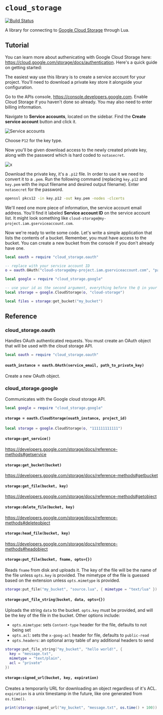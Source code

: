 # `cloud_storage`

[![Build Status](https://travis-ci.org/leafo/cloud_storage.svg?branch=master)](https://travis-ci.org/leafo/cloud_storage)

A library for connecting to [Google Cloud Storage](https://cloud.google.com/products/cloud-storage) through Lua.

## Tutorial

You can learn more about authenicating with Google Cloud Storage here:
<https://cloud.google.com/storage/docs/authentication>. Here's a quick guide on
getting started:

The easiest way use this library is to create a service account for your
project. You'll need to download a private key store it alongside your
configuration.

Go to the APIs console, <https://console.developers.google.com>. Enable
Cloud Storage if you haven't done so already. You may also need to enter
billing information.

Navigate to **Service accounts**, located on the sidebar. Find the **Create
service account** button and click it.

![Service accounts](http://leafo.net/shotsnb/2016-08-30_23-54-13.png)

Choose `P12` for the key type.

Now you'll be given download access to the newly created private key, along
with the password which is hard coded to `notasecret`.

![x](http://leafo.net/shotsnb/2016-08-30_23-56-12.png)

Download the private key, it's a `.p12` file. In order to use it we need to
convert it to a `.pem`. Run the following command (replacing `key.p12` and
`key.pem` with the input filename and desired output filename). Enter
`notasecret` for the password.

```bash
openssl pkcs12 -in key.p12 -out key.pem -nodes -clcerts
```

We'll need one more piece of information, the service account email address.
You'll find it labeled **Service account ID** on the service account list. It
might look something like `cloud-storage@my-project.iam.gserviceaccount.com`.

Now we're ready to write some code. Let's write a simple application that lists
the contents of a bucket. Remember, you must have access to the bucket. You can
create a new bucket from the console if you don't already have one.

```lua
local oauth = require "cloud_storage.oauth"

-- replace with your service account ID
o = oauth.OAuth("cloud-storage@my-project.iam.gserviceaccount.com", "path/to/key.pem")

local google = require "cloud_storage.google"

-- use your id as the second argument, everything before the @ in your service account ID
local storage = google.CloudStorage(o, "cloud-storage")

local files = storage:get_bucket("my_bucket")
```

## Reference

### cloud_storage.oauth

Handles OAuth authenticated requests. You must create an OAuth object that will
be used with the cloud storage API.

```lua
local oauth = require "cloud_storage.oauth"
```

#### `ouath_instance = oauth.OAuth(service_email, path_to_private_key)`

Create a new OAuth object.

### cloud_storage.google

Communicates with the Google cloud storage API.

```lua
local google = require "cloud_storage.google"
```

#### `storage = oauth.CloudStorage(ouath_instance, project_id)`

```lua
local storage = google.CloudStorage(o, "111111111111")
```

#### `storage:get_service()`

<https://developers.google.com/storage/docs/reference-methods#getservice>

#### `storage:get_bucket(bucket)`

<https://developers.google.com/storage/docs/reference-methods#getbucket>

#### `storage:get_file(bucket, key)`

<https://developers.google.com/storage/docs/reference-methods#getobject>

#### `storage:delete_file(bucket, key)`

<https://developers.google.com/storage/docs/reference-methods#deleteobject>

#### `storage:head_file(bucket, key)`

<https://developers.google.com/storage/docs/reference-methods#headobject>

#### `storage:put_file(bucket, fname, opts={})`

Reads `fname` from disk and uploads it. The key of the file will be the name of
the file unless `opts.key` is provided. The mimetype of the file is guessed
based on the extension unless `opts.mimetype` is provided.

```lua
storage:put_file("my_bucket", "source.lua", { mimetype = "text/lua" })
```

#### `storage:put_file_string(bucket, data, opts={})`

Uploads the string `data` to the bucket. `opts.key` must be provided, and will
be the key of the file in the bucket. Other options include:

 * `opts.mimetype`: sets `Content-type` header for the file, defaults to not being set
 * `opts.acl`: sets the `x-goog-acl` header for file, defaults to `public-read`
 * `opts.headers`: an optional array table of any additional headers to send

```lua
storage:put_file_string("my_bucket", "hello world!", {
  key = "message.txt",
  mimetype = "text/plain",
  acl = "private"
})
```

#### `storage:signed_url(bucket, key, expiration)`

Creates a temporarily URL for downloading an object regardless of it's ACL.
`expiration` is a unix timestamp in the future, like one generated from
`os.time()`.

```lua
print(storage:signed_url("my_bucket", "message.txt", os.time() + 100))
```

  [0]: https://developers.google.com/storage/docs/accesscontrol
